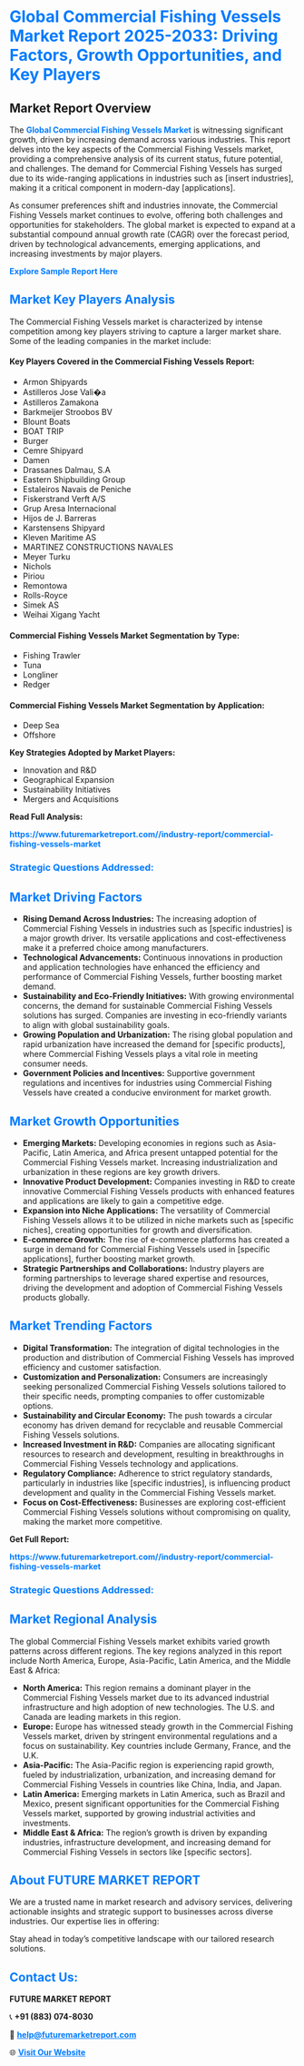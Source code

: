 <h1 style="color: #007BFF;">Global Commercial Fishing Vessels Market Report 2025-2033: Driving Factors, Growth Opportunities, and Key Players</h1>

<section id="overview">
<h2>Market Report Overview</h2>
<p>The <a href="https://www.futuremarketreport.com//industry-report/commercial-fishing-vessels-market" style="color: #007BFF; text-decoration: none;"><strong>Global Commercial Fishing Vessels Market</strong></a> is witnessing significant growth, driven by increasing demand across various industries. This report delves into the key aspects of the Commercial Fishing Vessels market, providing a comprehensive analysis of its current status, future potential, and challenges. The demand for Commercial Fishing Vessels has surged due to its wide-ranging applications in industries such as [insert industries], making it a critical component in modern-day [applications].</p>
<p>As consumer preferences shift and industries innovate, the Commercial Fishing Vessels market continues to evolve, offering both challenges and opportunities for stakeholders. The global market is expected to expand at a substantial compound annual growth rate (CAGR) over the forecast period, driven by technological advancements, emerging applications, and increasing investments by major players.</p>
</section>

<section id="overview">
<p><a href="https://www.futuremarketreport.com//request-sample/reportId=46050" style="color: #007BFF; text-decoration: none;"><strong>Explore Sample Report Here</strong></a></p>
</section>

<section id="key-players">
<h2 style="color: #007BFF;">Market Key Players Analysis</h2>
<p>The Commercial Fishing Vessels market is characterized by intense competition among key players striving to capture a larger market share. Some of the leading companies in the market include:</p>
<h4>Key Players Covered in the Commercial Fishing Vessels Report:</h4>
<ul><li>Armon Shipyards</li><li>Astilleros Jose Vali�a</li><li>Astilleros Zamakona</li><li>Barkmeijer Stroobos BV</li><li>Blount Boats</li><li>BOAT TRIP</li><li>Burger</li><li>Cemre Shipyard</li><li>Damen</li><li>Drassanes Dalmau, S.A</li><li>Eastern Shipbuilding Group</li><li>Estaleiros Navais de Peniche</li><li>Fiskerstrand Verft A/S</li><li>Grup Aresa Internacional</li><li>Hijos de J. Barreras</li><li>Karstensens Shipyard</li><li>Kleven Maritime AS</li><li>MARTINEZ CONSTRUCTIONS NAVALES</li><li>Meyer Turku</li><li>Nichols</li><li>Piriou</li><li>Remontowa</li><li>Rolls-Royce</li><li>Simek AS</li><li>Weihai Xigang Yacht</li></ul>
<h4>Commercial Fishing Vessels Market Segmentation by Type:</h4>
<ul><li>Fishing Trawler</li><li>Tuna</li><li>Longliner</li><li>Redger</li></ul>

<h4>Commercial Fishing Vessels Market Segmentation by Application:</h4>
<ul><li>Deep Sea</li><li>Offshore</li></ul>
<p><strong>Key Strategies Adopted by Market Players:</strong></p>
<ul>
<li>Innovation and R&D</li>
<li>Geographical Expansion</li>
<li>Sustainability Initiatives</li>
<li>Mergers and Acquisitions</li>
</ul>
</section>

<section>
<p><strong>Read Full Analysis: </strong></p><a href="https://www.futuremarketreport.com//industry-report/commercial-fishing-vessels-market" style="color: #007BFF; text-decoration: none;"><strong>https://www.futuremarketreport.com//industry-report/commercial-fishing-vessels-market</strong></a>
<h3 style="color: #007BFF;">Strategic Questions Addressed:</h3>
</section>

<section id="driving-factors">
<h2 style="color: #007BFF;">Market Driving Factors</h2>
<ul>
<li><strong>Rising Demand Across Industries:</strong> The increasing adoption of Commercial Fishing Vessels in industries such as [specific industries] is a major growth driver. Its versatile applications and cost-effectiveness make it a preferred choice among manufacturers.</li>
<li><strong>Technological Advancements:</strong> Continuous innovations in production and application technologies have enhanced the efficiency and performance of Commercial Fishing Vessels, further boosting market demand.</li>
<li><strong>Sustainability and Eco-Friendly Initiatives:</strong> With growing environmental concerns, the demand for sustainable Commercial Fishing Vessels solutions has surged. Companies are investing in eco-friendly variants to align with global sustainability goals.</li>
<li><strong>Growing Population and Urbanization:</strong> The rising global population and rapid urbanization have increased the demand for [specific products], where Commercial Fishing Vessels plays a vital role in meeting consumer needs.</li>
<li><strong>Government Policies and Incentives:</strong> Supportive government regulations and incentives for industries using Commercial Fishing Vessels have created a conducive environment for market growth.</li>
</ul>
</section>

<section id="growth-opportunities">
<h2 style="color: #007BFF;">Market Growth Opportunities</h2>
<ul>
<li><strong>Emerging Markets:</strong> Developing economies in regions such as Asia-Pacific, Latin America, and Africa present untapped potential for the Commercial Fishing Vessels market. Increasing industrialization and urbanization in these regions are key growth drivers.</li>
<li><strong>Innovative Product Development:</strong> Companies investing in R&D to create innovative Commercial Fishing Vessels products with enhanced features and applications are likely to gain a competitive edge.</li>
<li><strong>Expansion into Niche Applications:</strong> The versatility of Commercial Fishing Vessels allows it to be utilized in niche markets such as [specific niches], creating opportunities for growth and diversification.</li>
<li><strong>E-commerce Growth:</strong> The rise of e-commerce platforms has created a surge in demand for Commercial Fishing Vessels used in [specific applications], further boosting market growth.</li>
<li><strong>Strategic Partnerships and Collaborations:</strong> Industry players are forming partnerships to leverage shared expertise and resources, driving the development and adoption of Commercial Fishing Vessels products globally.</li>
</ul>
</section>

<section id="trending-factors">
<h2 style="color: #007BFF;">Market Trending Factors</h2>
<ul>
<li><strong>Digital Transformation:</strong> The integration of digital technologies in the production and distribution of Commercial Fishing Vessels has improved efficiency and customer satisfaction.</li>
<li><strong>Customization and Personalization:</strong> Consumers are increasingly seeking personalized Commercial Fishing Vessels solutions tailored to their specific needs, prompting companies to offer customizable options.</li>
<li><strong>Sustainability and Circular Economy:</strong> The push towards a circular economy has driven demand for recyclable and reusable Commercial Fishing Vessels solutions.</li>
<li><strong>Increased Investment in R&D:</strong> Companies are allocating significant resources to research and development, resulting in breakthroughs in Commercial Fishing Vessels technology and applications.</li>
<li><strong>Regulatory Compliance:</strong> Adherence to strict regulatory standards, particularly in industries like [specific industries], is influencing product development and quality in the Commercial Fishing Vessels market.</li>
<li><strong>Focus on Cost-Effectiveness:</strong> Businesses are exploring cost-efficient Commercial Fishing Vessels solutions without compromising on quality, making the market more competitive.</li>
</ul>
</section>

<section>
<p><strong>Get Full Report: </strong></p><a href="https://www.futuremarketreport.com//industry-report/commercial-fishing-vessels-market" style="color: #007BFF; text-decoration: none;"><strong>https://www.futuremarketreport.com//industry-report/commercial-fishing-vessels-market</strong></a>
<h3 style="color: #007BFF;">Strategic Questions Addressed:</h3>
</section>


<section id="regional-analysis">
<h2 style="color: #007BFF;">Market Regional Analysis</h2>
<p>The global Commercial Fishing Vessels market exhibits varied growth patterns across different regions. The key regions analyzed in this report include North America, Europe, Asia-Pacific, Latin America, and the Middle East & Africa:</p>
<ul>
<li><strong>North America:</strong> This region remains a dominant player in the Commercial Fishing Vessels market due to its advanced industrial infrastructure and high adoption of new technologies. The U.S. and Canada are leading markets in this region.</li>
<li><strong>Europe:</strong> Europe has witnessed steady growth in the Commercial Fishing Vessels market, driven by stringent environmental regulations and a focus on sustainability. Key countries include Germany, France, and the U.K.</li>
<li><strong>Asia-Pacific:</strong> The Asia-Pacific region is experiencing rapid growth, fueled by industrialization, urbanization, and increasing demand for Commercial Fishing Vessels in countries like China, India, and Japan.</li>
<li><strong>Latin America:</strong> Emerging markets in Latin America, such as Brazil and Mexico, present significant opportunities for the Commercial Fishing Vessels market, supported by growing industrial activities and investments.</li>
<li><strong>Middle East & Africa:</strong> The region’s growth is driven by expanding industries, infrastructure development, and increasing demand for Commercial Fishing Vessels in sectors like [specific sectors].</li>
</ul>
</section>

<footer>
<h2 style="color: #007BFF;">About FUTURE MARKET REPORT</h2>
<p>We are a trusted name in market research and advisory services, delivering actionable insights and strategic support to businesses across diverse industries. Our expertise lies in offering:</p>

<p>Stay ahead in today’s competitive landscape with our tailored research solutions.</p>

<h2 style="color: #007BFF;">Contact Us:</h2>
<p><strong>FUTURE MARKET REPORT</strong></p>
<p>📞 <strong>+91 (883) 074-8030</strong></p>
<p>📧 <strong><a href="mailto:help@futuremarketreport.com" style="color: #007BFF;">help@futuremarketreport.com</a></strong></p>
<p>🌐 <strong><a href="https://www.futuremarketreport.com/" style="color: #007BFF;">Visit Our Website</a></strong></p>
</footer>
